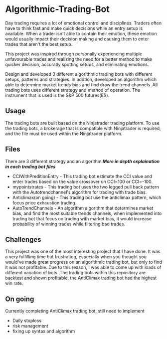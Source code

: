 # Algorithmic-Trading-Bot
Day trading requires a lot of emotional control and disciplines. Traders often have to think fast and make quick decisions while an entry setup is available. When a trader isn't able to contain their emotion, these emotion would usually impact their decision making and causing them to enter trades that aren't the best setup.

This project was inspired through personally experiencing multiple unfavourable trades and realizing the need for a better method to make quicker decision, accuratly spotting setups, and eliminating emotions.

Design and developed 3 different algorithmic trading bots with different setups, patterns and strategies. In addtion, developed an algorithm which able to determine market trends bias and find draw the trend channels. All trading bots uses different strategy and method of operation. The instrument that is used is the S&P 500 futures(ES).

## Usage
The trading bots are built based on the Ninjatrader trading platform. To use the trading bots, a brokerage that is compatible with Ninjatrader is required, and the file must be used within the Ninjatrader platform. 

## Files
There are 3 different strategy and an algorithm
***More in depth explaination in each trading bot files***
* CCIWithPreditionEntry - This trading bot estimate the CCI value and enter trades based on the value crossover on CCI=100 or CCI=-100.
* mypointstrates - This trading bot uses the two legged pull back pattern with the Autotrendchannel's algorithm for trading with trade bias.
* Anticlimax(on going) - This trading bot use the anticlimax pattern, which focus price exhaustion trading.
* AutoTrendChannels - An algorithm algorithm that determines market bias, and find the most suitable trends channels, when implemented into trading bot that focus on trading with market bias, it would increase probability of winning trades while filtering bad trades.

## Challenges
This project was one of the most interesting project that I have done. It was a very fulfilling time but frustrating, especially when you thought you would've made great progress on an algorithmic trading bot, but only to find it was not profitable. Due to this reason, I was able to come up with loads of different variation of bots. The trading bots within this repository are backtest and shown profitable, the AntiClimax trading bot had the highest win rate.

## On going 
Currently completing AntiClimax trading bot, still need to implement
* Daily stoploss
* risk management
* fixing up syntax and algorithm 
